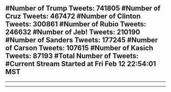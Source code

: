 #Number of Trump Tweets: 741805
#Number of Cruz Tweets: 467472
#Number of Clinton Tweets: 300861
#Number of Rubio Tweets: 246632
#Number of Jeb! Tweets: 210190
#Number of Sanders Tweets: 177245
#Number of Carson Tweets: 107615
#Number of Kasich Tweets: 87193
#Total Number of Tweets:  
#Current Stream Started at Fri Feb 12 22:54:01 MST
---
---
---
